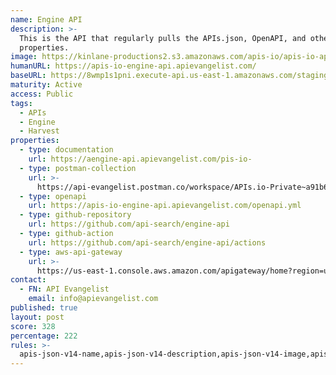 ```yaml
---
name: Engine API
description: >-
  This is the API that regularly pulls the APIs.json, OpenAPI, and other
  properties.
image: https://kinlane-productions2.s3.amazonaws.com/apis-io/apis-io-api-logo.jpg
humanURL: https://apis-io-engine-api.apievangelist.com/
baseURL: https://8wmp1s1pni.execute-api.us-east-1.amazonaws.com/staging
maturity: Active
access: Public
tags:
  - APIs
  - Engine
  - Harvest
properties:
  - type: documentation
    url: https://aengine-api.apievangelist.com/pis-io-
  - type: postman-collection
    url: >-
      https://api-evangelist.postman.co/workspace/APIs.io-Private~a91b6fa0-9b59-4330-bec4-bf87c30b853a/collection/35240-c0e38392-8588-4d8e-9584-f5633eeaf036
  - type: openapi
    url: https://apis-io-engine-api.apievangelist.com/openapi.yml
  - type: github-repository
    url: https://github.com/api-search/engine-api
  - type: github-action
    url: https://github.com/api-search/engine-api/actions
  - type: aws-api-gateway
    url: >-
      https://us-east-1.console.aws.amazon.com/apigateway/home?region=us-east-1#/apis/8wmp1s1pni/resources/h27obxah7e
contact:
  - FN: API Evangelist
    email: info@apievangelist.com
published: true
layout: post
score: 328
percentage: 222
rules: >-
  apis-json-v14-name,apis-json-v14-description,apis-json-v14-image,apis-json-v14-tags,apis-json-v14-url,apis-json-v14-apis-name,apis-json-v14-apis-description,apis-json-v14-apis-image,apis-json-v14-apis-humanURL,apis-json-v14-apis-baseURL,apis-json-v14-apis-tags,apis-json-v14-apis-properties-documentation,apis-json-v14-apis-properties-documentation-postman-collection,apis-json-v14-apis-properties-documentation-openapi,apis-json-v14-apis-properties-workspaces-github-public,apis-json-v14-maintainers,apis-json-v14-maintainers-fn,apis-json-v14-maintainers-email
---
```

